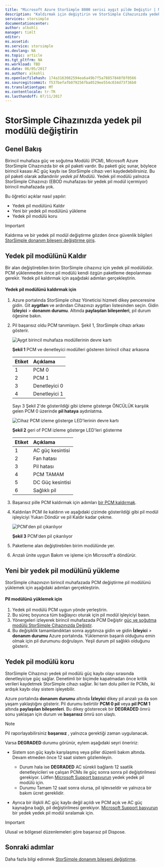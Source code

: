 ```yaml
---
title: "Microsoft Azure StorSimple 8000 serisi aygıt pilde Değiştir | Microsoft Docs"
description: "Kaldırmak için değiştirin ve StorSimple Cihazınızda yedek pil modülü korumak açıklar."
services: storsimple
documentationcenter: 
author: alkohli
manager: timlt
editor: 
ms.assetid: 
ms.service: storsimple
ms.devlang: NA
ms.topic: article
ms.tgt_pltfrm: NA
ms.workload: TBD
ms.date: 06/05/2017
ms.author: alkohli
ms.openlocfilehash: 174a3163082594ea6a49b7f5a78857848f8f0566
ms.sourcegitcommit: f537befafb079256fba0529ee554c034d73f36b0
ms.translationtype: MT
ms.contentlocale: tr-TR
ms.lasthandoff: 07/11/2017
---
```

# <a name="replace-the-backup-battery-module-on-your-storsimple-device"></a>StorSimple Cihazınızda yedek pil modülü değiştirin

## <a name="overview"></a>Genel Bakış
Birincil muhafaza güç ve soğutma Modülü (PCM), Microsoft Azure StorSimple Cihazınızda bir ek pil paketi vardır. Bu paketi güç sunar, böylece birincil kasası AC güç kaybı ise StorSimple cihazı veri kaydedebilirsiniz. Bu pil paketi olarak adlandırılır *yedek pil Modülü*. Yedek pil modülü yalnızca StorSimple Cihazınızı (EBOD muhafazası bir yedek pil modül içermiyor) birincil muhafazada yok.

Bu öğretici açıklar nasıl yapılır:

* Yedek pil modülünü Kaldır
* Yeni bir yedek pil modülünü yükleme
* Yedek pil modülü koru

> [!IMPORTANT]
> Kaldırma ve bir yedek pil modül değiştirme gözden önce güvenlik bilgileri [StorSimple donanım bileşeni değiştirme giriş](storsimple-8000-hardware-component-replacement.md).


## <a name="remove-the-backup-battery-module"></a>Yedek pil modülünü Kaldır
Bir alan değiştirebilen birim StorSimple cihazınız için yedek pil modülüdür. PCM yüklenmeden önce pil modülü kendi özgün paketleme depolanması gerekir. Yedek pil kaldırmak için aşağıdaki adımları gerçekleştirin.

#### <a name="to-remove-the-backup-battery-module"></a>Yedek pil modülünü kaldırmak için
1. Azure portalında StorSimple cihaz Yöneticisi hizmeti dikey penceresine gidin. Git **aygıtları** ve ardından Cihazınızı aygıtları listesinden seçin. Gidin **İzleyici** > **donanım durumu**. Altında **paylaşılan bileşenleri**, pil durum öğesine bakın.
2. Pil başarısız oldu PCM tanımlayın. Şekil 1, StorSimple cihazı arkası gösterir.
   
    ![Aygıt birincil muhafaza modüllerinin devre kartı](./media/storsimple-battery-replacement/IC740994.png)
   
    **Şekil 1** PCM ve denetleyici modülleri gösteren birincil cihaz arkasına
   
   | Etiket | Açıklama |
   |:--- |:--- |
   | 1 |PCM 0 |
   | 2 |PCM 1 |
   | 3 |Denetleyici 0 |
   | 4 |Denetleyici 1 |
   
    Sayı 3 Şekil 2'de gösterildiği gibi izleme gösterge ÖNCÜLÜK karşılık gelen PCM 0 üzerinde **pil hataya** aydınlatma.
   
    ![Cihaz PCM izleme gösterge LED'lerinin devre kartı](./media/storsimple-battery-replacement/IC740992.png)
   
    **Şekil 2** geri of PCM izleme gösterge LED'leri gösterme
   
   | Etiket | Açıklama |
   |:--- |:--- |
   | 1 |AC güç kesintisi |
   | 2 |Fan hatası |
   | 3 |Pil hatası |
   | 4 |PCM TAMAM |
   | 5 |DC Güç kesintisi |
   | 6 |Sağlıklı pil |
3. Başarısız pille PCM kaldırmak için adımları [bir PCM kaldırmak](storsimple-power-cooling-module-replacement.md#remove-a-pcm).
4. Kaldırılan PCM ile kaldırın ve aşağıdaki çizimde gösterildiği gibi pil modül işleyiciyi Yukarı Döndür ve pil Kaldır kadar çekme.
   
    ![PCM'den pil çıkarılıyor](./media/storsimple-battery-replacement/IC741019.png)
   
    **Şekil 3** PCM'den pil çıkarılıyor
5. Paketleme alan değiştirebilen birim modülünde yer.
6. Arızalı ünite uygun Bakım ve işleme için Microsoft'a döndürür.

## <a name="install-a-new-backup-battery-module"></a>Yeni bir yedek pil modülünü yükleme
StorSimple cihazınızın birincil muhafazada PCM değiştirme pil modülünü yüklemek için aşağıdaki adımları gerçekleştirin.

#### <a name="to-install-the-battery-module"></a>Pil modülünü yüklemek için
1. Yedek pil modülü PCM uygun yönde yerleştirin.
2. Bu süreç boyunca tüm bağlayıcı oturak için pil modül işleyiciyi basın.
3. Yönergeleri izleyerek birincil muhafazada PCM Değiştir [güç ve soğutma modülü StorSimple Cihazınızda Değiştir](storsimple-power-cooling-module-replacement.md).
4. Bu değişiklik tamamlandıktan sonra aygıtınıza gidin ve gidin **İzleyici** > **donanım durumu** Azure portalında. Yüklemenin başarılı olduğunu emin olmak için pil durumunu doğrulayın. Yeşil durum pil sağlıklı olduğunu gösterir.

## <a name="maintain-the-backup-battery-module"></a>Yedek pil modülü koru
StorSimple Cihazınızı yedek pil modülü güç kaybı olayı sırasında denetleyiciye güç sağlar. Denetimli bir biçimde kapatmadan önce kritik verileri kaydetmek StorSimple cihazı sağlar. İki tam dolu pilleri ile PCMs, iki ardışık kaybı olay sistem işleyebilir.

Azure portalında **donanım durumu** altında **İzleyici** dikey pil arızalı ya da son yaşam yaklaştığını gösterir. Pil durumu belirtilir **PCM 0 pil** veya **pil PCM 1** altında **paylaşılan bileşenleri**. Bu dikey gösterecek bir **DEGRADED** ömrü sonu yaklaşan için durum ve **başarısız** ömrü son ulaştı.

> [!NOTE]
> Pil raporlayabilirsiniz **başarısız** , yalnızca gerektiği zaman uygulanacak.


Varsa **DEGRADED** durumu görünür, eylem aşağıdaki seyri öneririz:

* Sistem son güç kaybı karşılaşmış veya piller düzenli bakım altında. Devam etmeden önce 12 saat sistem gözlemleyin.
  
  * Durum hala ise **DEGRADED** AC sürekli bağlantı 12 saatlik denetleyicileri ve çalışan PCMs ile güç sonra sonra pil değiştirilmesi gerekiyor. Lütfen [Microsoft Support başvurun](storsimple-8000-contact-microsoft-support.md) yedek yedek pil modülü için.
  * Durumu Tamam 12 saat sonra olursa, pil işlevseldir ve yalnızca bir bakım ücret gereklidir.
* Ayrıca bir ilişkili AC güç kaybı değil açıldı ve PCM açık ve AC güç kaynağına bağlı, pil değiştirilmesi gerekiyor. [Microsoft Support başvurun](storsimple-8000-contact-microsoft-support.md) bir yedek yedek pil modül sıralamak için.

> [!IMPORTANT]
> Ulusal ve bölgesel düzenlemeleri göre başarısız pil Dispose.

## <a name="next-steps"></a>Sonraki adımlar
Daha fazla bilgi edinmek [StorSimple donanım bileşeni değiştirme](storsimple-8000-hardware-component-replacement.md).

